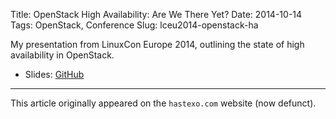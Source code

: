 Title: OpenStack High Availability: Are We There Yet?
Date: 2014-10-14
Tags: OpenStack, Conference
Slug: lceu2014-openstack-ha

My presentation from LinuxCon Europe 2014, outlining the state
of high availability in OpenStack.

<!--break-->

* Slides: [GitHub](https://fghaas.github.io/lceu2014-openstack-ha/)

* * *

This article originally appeared on the `hastexo.com` website (now defunct).
